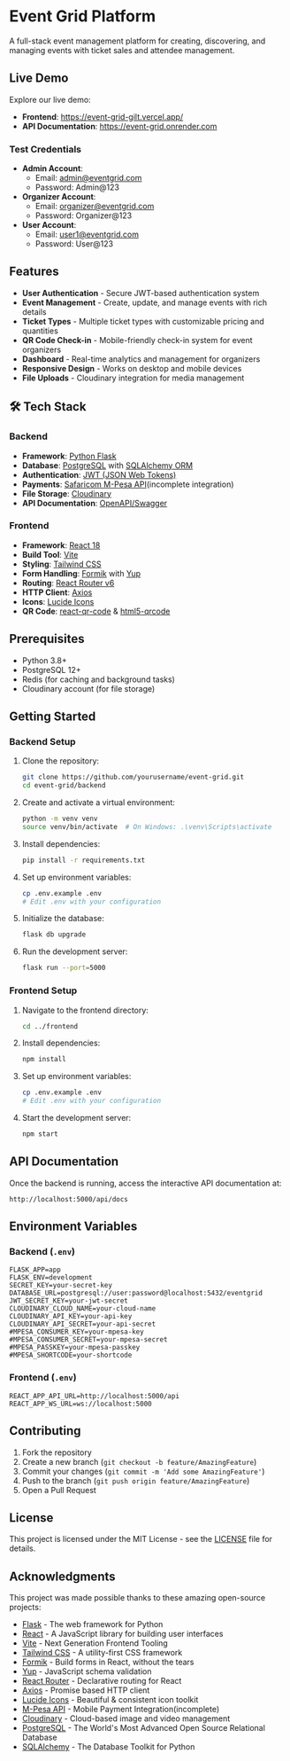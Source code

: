 # Event Grid Platform

A full-stack event management platform for creating, discovering, and managing events with ticket sales and attendee management.

##  Live Demo

Explore our live demo:

- **Frontend**: https://event-grid-gilt.vercel.app/
- **API Documentation**: https://event-grid.onrender.com



### Test Credentials
- **Admin Account**:
  - Email: admin@eventgrid.com
  - Password: Admin@123
- **Organizer Account**:
  - Email: organizer@eventgrid.com
  - Password: Organizer@123
- **User Account**:
  - Email: user1@eventgrid.com
  - Password: User@123

##  Features

- **User Authentication** - Secure JWT-based authentication system
- **Event Management** - Create, update, and manage events with rich details
- **Ticket Types** - Multiple ticket types with customizable pricing and quantities
- **QR Code Check-in** - Mobile-friendly check-in system for event organizers
- **Dashboard** - Real-time analytics and management for organizers
- **Responsive Design** - Works on desktop and mobile devices
- **File Uploads** - Cloudinary integration for media management

## 🛠 Tech Stack

### Backend
- **Framework**: [Python Flask](https://flask.palletsprojects.com/)
- **Database**: [PostgreSQL](https://www.postgresql.org/) with [SQLAlchemy ORM](https://www.sqlalchemy.org/)
- **Authentication**: [JWT (JSON Web Tokens)](https://jwt.io/)
- **Payments**: [Safaricom M-Pesa API](https://developer.safaricom.co.ke/)(incomplete integration)
- **File Storage**: [Cloudinary](https://cloudinary.com/)
- **API Documentation**: [OpenAPI/Swagger](https://swagger.io/)

### Frontend
- **Framework**: [React 18](https://reactjs.org/)
- **Build Tool**: [Vite](https://vitejs.dev/)
- **Styling**: [Tailwind CSS](https://tailwindcss.com/)
- **Form Handling**: [Formik](https://formik.org/) with [Yup](https://github.com/jquense/yup)
- **Routing**: [React Router v6](https://reactrouter.com/)
- **HTTP Client**: [Axios](https://axios-http.com/)
- **Icons**: [Lucide Icons](https://lucide.dev/)
- **QR Code**: [react-qr-code](https://www.npmjs.com/package/react-qr-code) & [html5-qrcode](https://github.com/mebjas/html5-qrcode)

## Prerequisites

- Python 3.8+
- PostgreSQL 12+
- Redis (for caching and background tasks)
- Cloudinary account (for file storage)

## Getting Started

### Backend Setup

1. Clone the repository:
   ```bash
   git clone https://github.com/yourusername/event-grid.git
   cd event-grid/backend
   ```

2. Create and activate a virtual environment:
   ```bash
   python -m venv venv
   source venv/bin/activate  # On Windows: .\venv\Scripts\activate
   ```

3. Install dependencies:
   ```bash
   pip install -r requirements.txt
   ```

4. Set up environment variables:
   ```bash
   cp .env.example .env
   # Edit .env with your configuration
   ```

5. Initialize the database:
   ```bash
   flask db upgrade
   ```

6. Run the development server:
   ```bash
   flask run --port=5000
   ```

### Frontend Setup

1. Navigate to the frontend directory:
   ```bash
   cd ../frontend
   ```

2. Install dependencies:
   ```bash
   npm install
   ```

3. Set up environment variables:
   ```bash
   cp .env.example .env
   # Edit .env with your configuration
   ```

4. Start the development server:
   ```bash
   npm start
   ```

## API Documentation

Once the backend is running, access the interactive API documentation at:
```
http://localhost:5000/api/docs
```

## Environment Variables

### Backend (`.env`)
```
FLASK_APP=app
FLASK_ENV=development
SECRET_KEY=your-secret-key
DATABASE_URL=postgresql://user:password@localhost:5432/eventgrid
JWT_SECRET_KEY=your-jwt-secret
CLOUDINARY_CLOUD_NAME=your-cloud-name
CLOUDINARY_API_KEY=your-api-key
CLOUDINARY_API_SECRET=your-api-secret
#MPESA_CONSUMER_KEY=your-mpesa-key
#MPESA_CONSUMER_SECRET=your-mpesa-secret
#MPESA_PASSKEY=your-mpesa-passkey
#MPESA_SHORTCODE=your-shortcode
```

### Frontend (`.env`)
```
REACT_APP_API_URL=http://localhost:5000/api
REACT_APP_WS_URL=ws://localhost:5000
```
## Contributing

1. Fork the repository
2. Create a new branch (`git checkout -b feature/AmazingFeature`)
3. Commit your changes (`git commit -m 'Add some AmazingFeature'`)
4. Push to the branch (`git push origin feature/AmazingFeature`)
5. Open a Pull Request

## License

This project is licensed under the MIT License - see the [LICENSE](LICENSE) file for details.

## Acknowledgments

This project was made possible thanks to these amazing open-source projects:

- [Flask](https://flask.palletsprojects.com/) - The web framework for Python
- [React](https://reactjs.org/) - A JavaScript library for building user interfaces
- [Vite](https://vitejs.dev/) - Next Generation Frontend Tooling
- [Tailwind CSS](https://tailwindcss.com/) - A utility-first CSS framework
- [Formik](https://formik.org/) - Build forms in React, without the tears
- [Yup](https://github.com/jquense/yup) - JavaScript schema validation
- [React Router](https://reactrouter.com/) - Declarative routing for React
- [Axios](https://axios-http.com/) - Promise based HTTP client
- [Lucide Icons](https://lucide.dev/) - Beautiful & consistent icon toolkit
- [M-Pesa API](https://developer.safaricom.co.ke/) - Mobile Payment Integration(incomplete)
- [Cloudinary](https://cloudinary.com/) - Cloud-based image and video management
- [PostgreSQL](https://www.postgresql.org/) - The World's Most Advanced Open Source Relational Database
- [SQLAlchemy](https://www.sqlalchemy.org/) - The Database Toolkit for Python